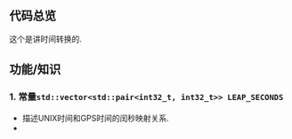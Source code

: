 ## 代码总览

这个是讲时间转换的. 

## 功能/知识

### 1. 常量`std::vector<std::pair<int32_t, int32_t>> LEAP_SECONDS`
- 描述UNIX时间和GPS时间的闰秒映射关系. 
- 
